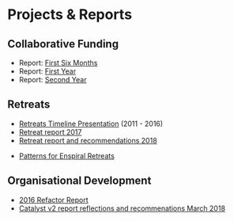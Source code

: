 # Projects & Reports

## Collaborative Funding

* Report: [First Six Months](https://docs.google.com/document/d/1ZSVDqVzGpjk1MGoJIzBLBbcUcFuy1FdEydR7eYzJaAw/edit#)
* Report: [First Year](https://docs.google.com/document/d/1T2DJIjHbqY-GjdnF1Pegy0sLjwNyuJ7V_XB-I0ri6Xg/edit#)
* Report: [Second Year](https://docs.google.com/document/d/19rKXpu8lq0Fc48fiVIwVHVgqI9HS0Po3ClYwomouJsI/edit#heading=h.gqc8t9d755t)

## Retreats

* [Retreats Timeline Presentation](https://docs.google.com/presentation/d/1UIO8q1G8-UNmQ2ckJD0JwTDiRVAeTdBL-GbMPdt_6qo/present#slide=id.p) (2011 - 2016)
* [Retreat report 2017](https://drive.google.com/file/d/0B03pa7WnDghxZFFULUtHNkRlYkU/view)
* [Retreat report and recommendations 2018](https://loomio-uploads.s3.amazonaws.com/documents/files/000/126/372/original/Summerfest_2018__Report_and_Recommendations.pdf)
- [Patterns for Enspiral Retreats](https://docs.google.com/document/d/1Dhhl-IUFZhU-_CZEb87-OTWC9wVpmDXjsgkiW5SPFyE/edit#heading=h.otl87lqx6ocw)

## Organisational Development

* [2016 Refactor Report](https://drive.google.com/file/d/0Bxr3iqrIRxyQVVY1LTdHbktpX1k/view?usp=sharing)
* [Catalyst v2 report reflections and recommenations March 2018](https://docs.google.com/document/d/1nzyR9SJLKvYmxMPRjLJn0EY2n9zXjT7Ko0ZQqucajIU)

